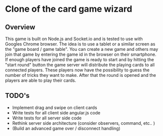 # Clone of the card game wizard 
## Overview

This game is built on Node.js and Socket.io and is tested to use with Googles Chrome browser. The idea is to use a tablet or a similar screen as the "game board / game table". You can create a new game and others may join that game by entering the game id in the browser on their smartphone. 
If enough players have joined the game is ready to start and by hitting the "start round" button the game server will distribute the playing cards to all connected players. These players now have the possibility to guess the number of tricks they want to make. After that the round is opened and the players are able to play their cards.

## TODO's
- Implement drag and swipe on client cards
- Write tests for all client side angular.js code
- Write tests for all server side code
- Rethink server side architecture (consider observers, command, etc.. )
- (Build an advanced game over / disconnect handling)




